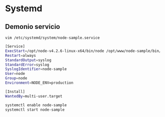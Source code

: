 # Systemd 

## Demonio servicio

`vim /etc/systemd/system/node-sample.service`

```bash
[Service]
ExecStart=/opt/node-v4.2.6-linux-x64/bin/node /opt/www/node-sample/bin/www
Restart=always
StandardOutput=syslog
StandardError=syslog
SyslogIdentifier=node-sample
User=node
Group=node
Environment=NODE_ENV=production

[Install]
WantedBy=multi-user.target
```

```bash
systemctl enable node-sample
systemctl start node-sample
```